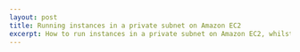 ```yaml
---
layout: post
title: Running instances in a private subnet on Amazon EC2
excerpt: How to run instances in a private subnet on Amazon EC2, whilst retaining internet connectivity for deploys and updates
---
```


